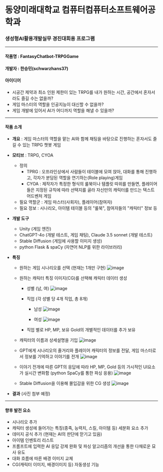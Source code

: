 # 동양미래대학교 컴퓨터컴퓨터소프트웨어공학과
### 생성형AI활용개발실무 경진대회용 프로그램

***

#### 작품명 : FantasyChatbot-TRPGGame

#### 개발자 : 한승민(schwarzhans37)

#### 아이디어
- 시공간 제약과 최소 인원 제한이 있는 TRPG를 내가 원하는 시간, 공간에서 혼자서라도 즐길 수는 없을까?
- 게임 마스터의 역할을 인공지능이 대신할 수 없을까?
- 게임 개발에 있어서 AI가 어디까지 역할을 해낼 수 있을까?

***

#### 작품 소개
- __개요__ : 게임 마스터의 역할을 맡는 AI와 함께 채팅을 바탕으로 진행하는 혼자서도 즐길 수 있는 TRPG 챗봇 게임

- __모티브__ : TRPG, CYOA
  - 정의
    - TPRG : 오프라인상에서 사람들이 테이블에 모여 앉아, 대화를 통해 진행하고, 각자가 분담된 역할을 연기하는(Role playing)게임
    - CYOA : 제작자가 특정한 형식의 룰북이나 템플릿 따위를 만들면, 플레이어들은 지정된 규칙에 따라 선택지를 골라 자신만의 캐릭터를 만드는 텍스트 어드벤처 게임
  - 필요 역할군 : 게임 마스터(사회자), 플레이어(참여자)
  - 필요 정보 : 시나리오, 아이템 테이블 등의 "룰북", 참여자들의 "캐릭터" 정보 등

- __개발 도구__
  -  Unity (게임 엔진)
  -  ChatGPT-4o (개발 테스트, 게임 채팅), Claude 3.5 sonnet (개발 테스트)
  -  Stable Diffusion (게임에 사용할 이미지 생성)
  -  python Flask & spaCy (자연어 NLP를 위한 라이브러리)

- __특징__
  - 원하는 게임 시나리오를 선택 (현재는 1개만 구현)
    ![image](https://github.com/user-attachments/assets/1412d6ad-d15d-4947-8bdb-cb3324d93151)

  - 원하는 캐릭터 특징 이미지(CG)를 선택해 캐릭터 데이터 생성
    - 성별 (남, 여)
    ![image](https://github.com/user-attachments/assets/47c940a8-fd8d-4705-889a-3e67d49235a5)

    - 직업 (각 성별 당 4개 직업, 총 8개)
      - 남성 ![image](https://github.com/user-attachments/assets/86ed14d8-051d-4aaa-b3ca-c21f61a882f2)

      - 여성 ![image](https://github.com/user-attachments/assets/99a51dd3-eec2-4c0f-a197-85dec5c4c99d)


    - 직업 별로 HP, MP, 보유 Gold의 개별적인 데이터를 추가 보유
  
  - 캐릭터의 이름과 상세설명을 기입
    ![image](https://github.com/user-attachments/assets/2326265f-37e8-4008-85ff-a61fc7b6caec)

  - GPT에게 시나리오의 줄거리와 플레이어 캐릭터의 정보를 전달, 게임 마스터로서 정보를 기억하고 이야기를 전개
    ![image](https://github.com/user-attachments/assets/987e1e31-ff78-45f3-a9a4-8de90b9d6364)

  - 이야기 전개에 따른 GPT의 응답에 따라 HP, MP, Gold 등의 가시적인 UI요소가 실시간 변화함 (python SpaCy를 통한 파싱 응용)
    ![image](https://github.com/user-attachments/assets/098c47c2-2e51-40fa-83fc-0ddc050766af)

  - Stable Diffusion을 이용해 몰입감을 위한 CG 생성
    ![image](https://github.com/user-attachments/assets/36aaeb5f-b12c-486c-9d8f-166da0b0ff45)


- __결과__
  (사진 첨부 예정) 

***


#### 향후 발전 요소
  - 시나리오 추가
  - 캐릭터 생성에 들어가는 특징(종족, 능력치, 스킬, 아이템 등) 세분화 요소 추가
  - 데미지 공식 추가 (현재는 AI의 판단에 맏기고 있음)
  - 아이템 인벤토리 리스트
  - 프롬프트에 입력한 AI 응답 강제 완화 및 파싱 알고리즘의 개선을 통한 다채로운 묘사 유도
  - 대화 흐름에 따른 배경 이미지 교체
  - CG(캐릭터 이미지, 배경이미지 등) 자동생성 기능
